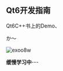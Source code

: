 ## Qt6开发指南

Qt6C++书上的Demo、

か～

![exoo8w](https://github.com/tense-i/Qt6DemoforCpp/assets/119062015/bc2f5346-438b-4ebe-83b3-005246c39633)


**缓慢学习中····**
